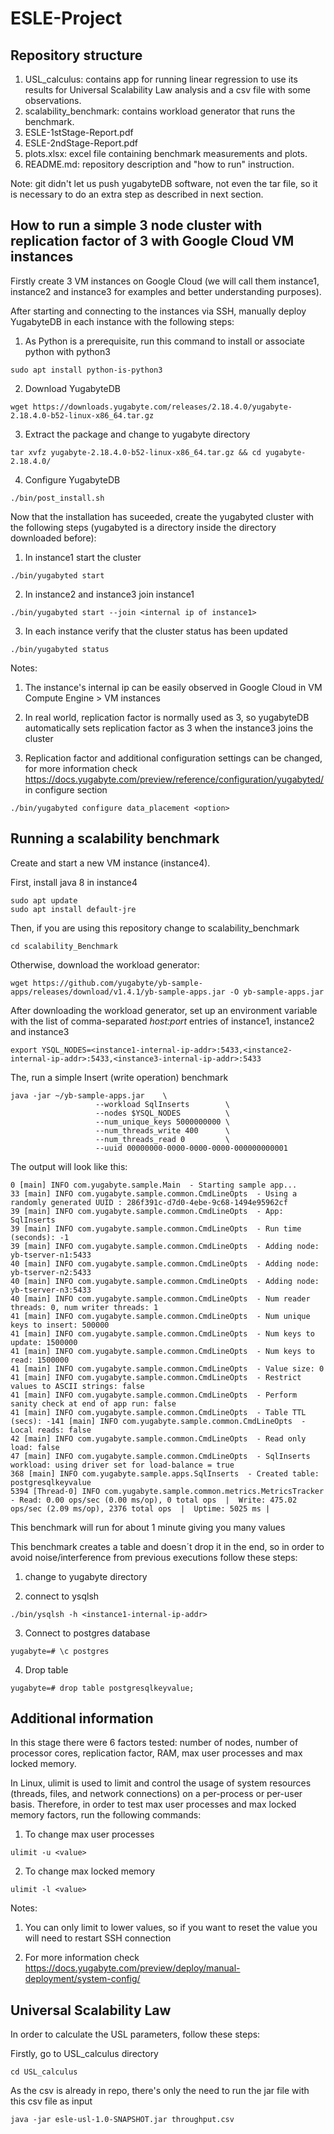 # ESLE-Project

## Repository structure

 1. USL_calculus: contains app for running linear regression to use its results for Universal Scalability Law analysis and a csv file with some observations. 
 2. scalability_benchmark: contains workload generator that runs the benchmark.
 3. ESLE-1stStage-Report.pdf
 4. ESLE-2ndStage-Report.pdf
 5. plots.xlsx: excel file containing benchmark measurements and plots.
 6. README.md: repository description and "how to run" instruction.

Note: git didn't let us push yugabyteDB software, not even the tar file, so it is necessary to do an extra step as described in next section.

## How to run a simple 3 node cluster with replication factor of 3 with Google Cloud VM instances

Firstly create 3 VM instances on Google Cloud (we will call them instance1, instance2 and instance3 for examples and better understanding purposes).

After starting and connecting to the instances via SSH, manually deploy YugabyteDB in each instance with the following steps:

1. As Python is a prerequisite, run this command to install or associate python with python3

```
sudo apt install python-is-python3
```

2. Download YugabyteDB
```
wget https://downloads.yugabyte.com/releases/2.18.4.0/yugabyte-2.18.4.0-b52-linux-x86_64.tar.gz
```

3. Extract the package and change to yugabyte directory

```
tar xvfz yugabyte-2.18.4.0-b52-linux-x86_64.tar.gz && cd yugabyte-2.18.4.0/
```

4. Configure YugabyteDB

```
./bin/post_install.sh
```

Now that the installation has suceeded, create the yugabyted cluster with the following steps (yugabyted is a directory inside the directory downloaded before):

1. In instance1 start the cluster

```
./bin/yugabyted start 
```

2. In instance2 and instance3 join instance1

```
./bin/yugabyted start --join <internal ip of instance1>
```

3. In each instance verify that the cluster status has been updated

```
./bin/yugabyted status
```

Notes:

1. The instance's internal ip can be easily observed in Google Cloud in VM Compute Engine > VM instances

2. In real world, replication factor is normally used as 3, so yugabyteDB automatically sets replication factor as 3 when the instance3 joins the cluster

3. Replication factor and additional configuration settings can be changed, for more information check https://docs.yugabyte.com/preview/reference/configuration/yugabyted/ in configure section
```
./bin/yugabyted configure data_placement <option>
```

## Running a scalability benchmark

Create and start a new VM instance (instance4).

First, install java 8 in instance4 
```
sudo apt update
sudo apt install default-jre
```
Then, if you are using this repository change to scalability_benchmark
```
cd scalability_Benchmark
```

Otherwise, download the workload generator: 
```
wget https://github.com/yugabyte/yb-sample-apps/releases/download/v1.4.1/yb-sample-apps.jar -O yb-sample-apps.jar
```
After downloading the workload generator, set up an environment variable with the list of comma-separated *host:port* entries of instance1, instance2 and instance3
```
export YSQL_NODES=<instance1-internal-ip-addr>:5433,<instance2-internal-ip-addr>:5433,<instance3-internal-ip-addr>:5433
```

The, run a simple Insert (write operation) benchmark

```
java -jar ~/yb-sample-apps.jar    \
                   --workload SqlInserts        \
                   --nodes $YSQL_NODES          \
                   --num_unique_keys 5000000000 \
                   --num_threads_write 400      \
                   --num_threads_read 0         \
                   --uuid 00000000-0000-0000-0000-000000000001

```

The output will look like this:

```
0 [main] INFO com.yugabyte.sample.Main  - Starting sample app...
33 [main] INFO com.yugabyte.sample.common.CmdLineOpts  - Using a randomly generated UUID : 286f391c-d7d0-4ebe-9c68-1494e95962cf
39 [main] INFO com.yugabyte.sample.common.CmdLineOpts  - App: SqlInserts
39 [main] INFO com.yugabyte.sample.common.CmdLineOpts  - Run time (seconds): -1
39 [main] INFO com.yugabyte.sample.common.CmdLineOpts  - Adding node: yb-tserver-n1:5433
40 [main] INFO com.yugabyte.sample.common.CmdLineOpts  - Adding node: yb-tserver-n2:5433
40 [main] INFO com.yugabyte.sample.common.CmdLineOpts  - Adding node: yb-tserver-n3:5433
40 [main] INFO com.yugabyte.sample.common.CmdLineOpts  - Num reader threads: 0, num writer threads: 1
41 [main] INFO com.yugabyte.sample.common.CmdLineOpts  - Num unique keys to insert: 500000
41 [main] INFO com.yugabyte.sample.common.CmdLineOpts  - Num keys to update: 1500000
41 [main] INFO com.yugabyte.sample.common.CmdLineOpts  - Num keys to read: 1500000
41 [main] INFO com.yugabyte.sample.common.CmdLineOpts  - Value size: 0
41 [main] INFO com.yugabyte.sample.common.CmdLineOpts  - Restrict values to ASCII strings: false
41 [main] INFO com.yugabyte.sample.common.CmdLineOpts  - Perform sanity check at end of app run: false
41 [main] INFO com.yugabyte.sample.common.CmdLineOpts  - Table TTL (secs): -141 [main] INFO com.yugabyte.sample.common.CmdLineOpts  - Local reads: false
42 [main] INFO com.yugabyte.sample.common.CmdLineOpts  - Read only load: false
47 [main] INFO com.yugabyte.sample.common.CmdLineOpts  - SqlInserts workload: using driver set for load-balance = true
368 [main] INFO com.yugabyte.sample.apps.SqlInserts  - Created table: postgresqlkeyvalue
5394 [Thread-0] INFO com.yugabyte.sample.common.metrics.MetricsTracker  - Read: 0.00 ops/sec (0.00 ms/op), 0 total ops  |  Write: 475.02 ops/sec (2.09 ms/op), 2376 total ops  |  Uptime: 5025 ms |
```

This benchmark will run for about 1 minute giving you many values

This benchmark creates a table and doesn´t drop it in the end, so in order to avoid noise/interference from previous executions follow these steps:

1. change to yugabyte directory

2. connect to ysqlsh

```
./bin/ysqlsh -h <instance1-internal-ip-addr>
```

3. Connect to postgres database
```
yugabyte=# \c postgres
```

4. Drop table
```
yugabyte=# drop table postgresqlkeyvalue;
```

## Additional information

In this stage there were 6 factors tested: number of nodes, number of processor cores, replication factor, RAM, max user processes and max locked memory.

In Linux, ulimit is used to limit and control the usage of system resources (threads, files, and network connections) on a per-process or per-user basis. Therefore, in order to test max user processes and max locked memory factors, run the following commands:

1. To change max user processes

```
ulimit -u <value>
```

2. To change max locked memory

```
ulimit -l <value>
```

Notes:

1. You can only limit to lower values, so if you want to reset the value you will need to restart SSH connection

2. For more information check https://docs.yugabyte.com/preview/deploy/manual-deployment/system-config/

## Universal Scalability Law

In order to calculate the USL parameters, follow these steps:

Firstly, go to USL_calculus directory

```
cd USL_calculus
```

As the csv is already in repo, there's only the need to run the jar file with this csv file as input

```
java -jar esle-usl-1.0-SNAPSHOT.jar throughput.csv
```
